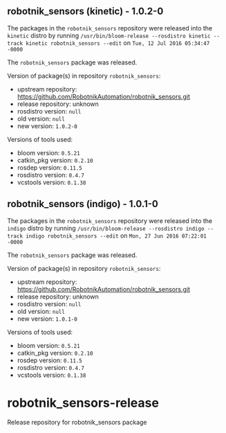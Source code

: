 ## robotnik_sensors (kinetic) - 1.0.2-0

The packages in the `robotnik_sensors` repository were released into the `kinetic` distro by running `/usr/bin/bloom-release --rosdistro kinetic --track kinetic robotnik_sensors --edit` on `Tue, 12 Jul 2016 05:34:47 -0000`

The `robotnik_sensors` package was released.

Version of package(s) in repository `robotnik_sensors`:

- upstream repository: https://github.com/RobotnikAutomation/robotnik_sensors.git
- release repository: unknown
- rosdistro version: `null`
- old version: `null`
- new version: `1.0.2-0`

Versions of tools used:

- bloom version: `0.5.21`
- catkin_pkg version: `0.2.10`
- rosdep version: `0.11.5`
- rosdistro version: `0.4.7`
- vcstools version: `0.1.38`


## robotnik_sensors (indigo) - 1.0.1-0

The packages in the `robotnik_sensors` repository were released into the `indigo` distro by running `/usr/bin/bloom-release --rosdistro indigo --track indigo robotnik_sensors --edit` on `Mon, 27 Jun 2016 07:22:01 -0000`

The `robotnik_sensors` package was released.

Version of package(s) in repository `robotnik_sensors`:

- upstream repository: https://github.com/RobotnikAutomation/robotnik_sensors.git
- release repository: unknown
- rosdistro version: `null`
- old version: `null`
- new version: `1.0.1-0`

Versions of tools used:

- bloom version: `0.5.21`
- catkin_pkg version: `0.2.10`
- rosdep version: `0.11.5`
- rosdistro version: `0.4.7`
- vcstools version: `0.1.38`


# robotnik_sensors-release
Release repository for robotnik_sensors package
